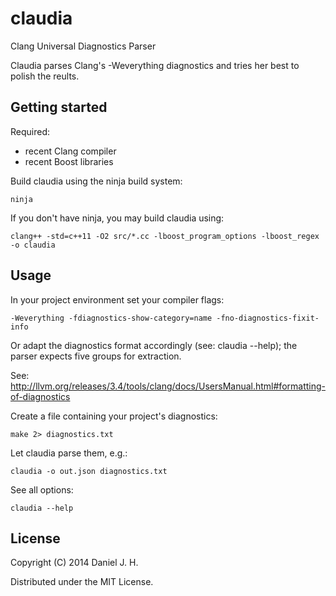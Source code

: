 # claudia

Clang Universal Diagnostics Parser

Claudia parses Clang's -Weverything diagnostics and tries her best to polish the reults.


## Getting started

Required:
* recent Clang compiler
* recent Boost libraries

Build claudia using the ninja build system:

    ninja

If you don't have ninja, you may build claudia using:

    clang++ -std=c++11 -O2 src/*.cc -lboost_program_options -lboost_regex -o claudia


## Usage

In your project environment set your compiler flags:

    -Weverything -fdiagnostics-show-category=name -fno-diagnostics-fixit-info

Or adapt the diagnostics format accordingly (see: claudia --help); the parser expects five groups for extraction.

See: http://llvm.org/releases/3.4/tools/clang/docs/UsersManual.html#formatting-of-diagnostics

Create a file containing your project's diagnostics:

    make 2> diagnostics.txt

Let claudia parse them, e.g.:

    claudia -o out.json diagnostics.txt

See all options:

    claudia --help


## License

Copyright (C) 2014 Daniel J. H.

Distributed under the MIT License.
